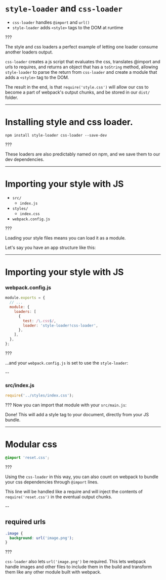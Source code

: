 # `style-loader` and `css-loader`

- `css-loader` handles `@import` and `url()`
- `style-loader` adds `<style>` tags to the DOM at runtime

???

The style and css loaders a perfect example of letting one loader consume another loaders output.

`css-loader` creates a js script that evaluates the css, translates @import and urls to requires, and returns an object that has a `toString` method, allowing `style-loader` to parse the return from `css-loader` and create a module that adds a `<style>` tag to the DOM.

The result in the end, is that `require('style.css')` will allow our css to become a part of webpack's output chunks, and be stored in our `dist/` folder.

---
# Installing style and css loader.

```shell
npm install style-loader css-loader --save-dev
```

???

These loaders are also predictably named on npm, and we save them to our dev dependencies.

---

# Importing your style with JS

- `src/`
  - `index.js`
- `styles/`
  - `index.css`
- `webpack.config.js`

???

Loading your style files means you can load it as a module.

Let's say you have an app structure like this:

---

# Importing your style with JS

### webpack.config.js
```js
module.exports = {
  // ...
  module: {
    loaders: [
      {
        test: /\.css$/,
        loader: 'style-loader!css-loader',
      },
    ],
  },
};
```

???

...and your `webpack.config.js` is set to use the `style-loader`:


--

### src/index.js
```js
require('../styles/index.css');
```

???
Now you can import that module with your `src/main.js`:

Done! This will add a style tag to your document, directly from your JS bundle.

---

# Modular css

```css
@import 'reset.css';
```

???

Using the `css-loader` in this way, you can also count on webpack to bundle your css dependencies through `@import` lines.

This line will be handled like a require and will inject the contents of `require('reset.css')` in the eventual output chunks.

--

## required urls

```css
.image {
  background: url('image.png');
}
```

???

`css-loader` also lets `url('image.png')` be required. This lets webpack handle images and other files to include them in the build and transform them like any other module built with webpack.
